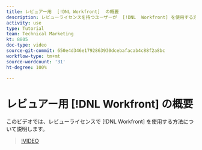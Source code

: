```yaml
---
title: レビュアー用  [!DNL Workfront]  の概要
description: レビューライセンスを持つユーザーが  [!DNL  Workfront] を使用する方法について説明します。
activity: use
type: Tutorial
team: Technical Marketing
kt: 8805
doc-type: video
source-git-commit: 650e4d346e1792863930dcebafacab4c88f2a8bc
workflow-type: tm+mt
source-wordcount: '31'
ht-degree: 100%

---
```


# レビュアー用 [!DNL Workfront] の概要

このビデオでは、レビューライセンスで [!DNL  Workfront] を使用する方法について説明します。

>[!VIDEO](https://video.tv.adobe.com/v/335106/?quality=12&learn=on)
